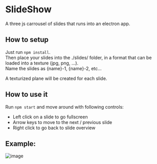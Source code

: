 # SlideShow

A three js carrousel of slides that runs into an electron app.

## How to setup

Just run `npm install`.  
Then place your slides into the ./slides/ folder, in a format that can be loaded into a texture (jpg, png, ...).  
Name the slides as {name}-1, {name}-2, etc...

A texturized plane will be created for each slide.

## How to use it

Run `npm start` and move around with following controls:

- Left click on a slide to go fullscreen
- Arrow keys to move to the next / previous slide
- Right click to go back to slide overview

## Example:

![image](https://user-images.githubusercontent.com/45311591/144465449-85e8d558-5d89-44c3-a0ac-8b2e2b8aa023.png)
